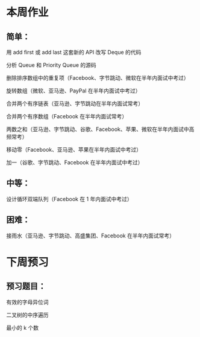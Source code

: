 # 本周作业

## 简单：

用 add first 或 add last 这套新的 API 改写 Deque 的代码

分析 Queue 和 Priority Queue 的源码

删除排序数组中的重复项（Facebook、字节跳动、微软在半年内面试中考过）

旋转数组（微软、亚马逊、PayPal 在半年内面试中考过）

合并两个有序链表（亚马逊、字节跳动在半年内面试常考）

合并两个有序数组（Facebook 在半年内面试常考）

两数之和（亚马逊、字节跳动、谷歌、Facebook、苹果、微软在半年内面试中高频常考）

移动零（Facebook、亚马逊、苹果在半年内面试中考过）

加一（谷歌、字节跳动、Facebook 在半年内面试中考过）

## 中等：

设计循环双端队列（Facebook 在 1 年内面试中考过）

## 困难：

接雨水（亚马逊、字节跳动、高盛集团、Facebook 在半年内面试常考）

# 下周预习

## 预习题目：

有效的字母异位词

二叉树的中序遍历

最小的 k 个数